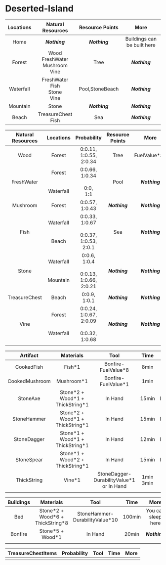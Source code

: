 # Deserted-Island

| Locations | Natural Resources | Resource Points | More |
| :-----: | :----: | :----: | :----: |
| Home | _**Nothing**_ | _**Nothing**_ | Buildings can be built here |
| Forest | Wood<br>FreshWater<br>Mushroom<br>Vine | Tree | _**Nothing**_ |
| Waterfall | FreshWater<br>Fish<br>Stone<br>Vine | Pool,StoneBeach | _**Nothing**_ |
| Mountain | Stone | _**Nothing**_ | _**Nothing**_ |
| Beach | TreasureChest<br>Fish | Sea | _**Nothing**_ |


| Natural Resources | Locations | Probability | Resource Points | More |
| :-----: | :----: | :----: | :----: | :----: |
| Wood | Forest | 0:0.11,<br>1:0.55,<br>2:0.34 | Tree | FuelValue\*30 |
| FreshWater | Forest<br><br><br>Waterfall | 0:0.66,<br>1:0.34<br><br>0:0,<br>1:1 | Pool | _**Nothing**_ |
| Mushroom | Forest | 0:0.57,<br>1:0.43 | _**Nothing**_ | _**Nothing**_ |
| Fish | Waterfall<br><br><br>Beach | 0:0.33,<br>1:0.67<br><br>0:0.37,<br>1:0.53,<br>2:0.1 | Sea | _**Nothing**_ |
| Stone | Waterfall<br><br><br>Mountain | 0:0.6,<br>1:0.4<br><br>0:0.13,<br>1:0.66,<br>2:0.21 | _**Nothing**_ | _**Nothing**_ |
| TreasureChest | Beach | 0:0.9,<br>1:0.1 | _**Nothing**_ | _**Nothing**_ |
| Vine | Forest<br><br><br>Waterfall | 0:0.24,<br>1:0.67,<br>2:0.09<br><br>0:0.32,<br>1:0.68  | _**Nothing**_ | _**Nothing**_ |
|  |  |  |  |  |


| Artifact | Materials | Tool | Time | More |
| :-----: | :----: | :----: | :----: | :----: |
| CookedFish | Fish\*1 | Bonfire-FuelValue\*8 | 8min | _**Nothing**_ |
| CookedMushroom | Mushroom\*1 | Bonfire-FuelValue\*1 | 1min | _**Nothing**_ |
| StoneAxe | Stone\*2 + Wood\*1 + ThickString\*1 | In Hand | 15min | DurabilityValue\*80 |
| StoneHammer | Stone\*2 + Wood\*1 + ThickString\*1 | In Hand | 15min | DurabilityValue\*80 |
| StoneDagger | Stone\*1 + Wood\*1 + ThickString\*1 | In Hand | 12min | DurabilityValue\*80 |
| StoneSpear | Stone\*1 + Wood\*2 + ThickString\*1 | In Hand | 15min | DurabilityValue\*60 |
| ThickString | Vine\*1 | StoneDagger-DurabilityValue\*1<br>or In Hand | 1min<br>3min | _**Nothing**_ |
|  |  |  |  |  |


| Buildings | Materials | Tool | Time | More |
| :-----: | :----: | :----: | :----: | :----: |
| Bed | Stone\*2 + Wood\*6 + ThickString\*8 | StoneHammer-DurabilityValue\*10 | 100min | You can sleep here |
| Bonfire | Stone\*5 + Wood\*1 | In Hand | 20min | _**Nothing**_ |
|  |  |  |  |  |


| TreasureChestItems | Probability | Tool | Time | More |
| :-----: | :----: | :----: | :----: | :----: |
|  |  |  |  |  |
